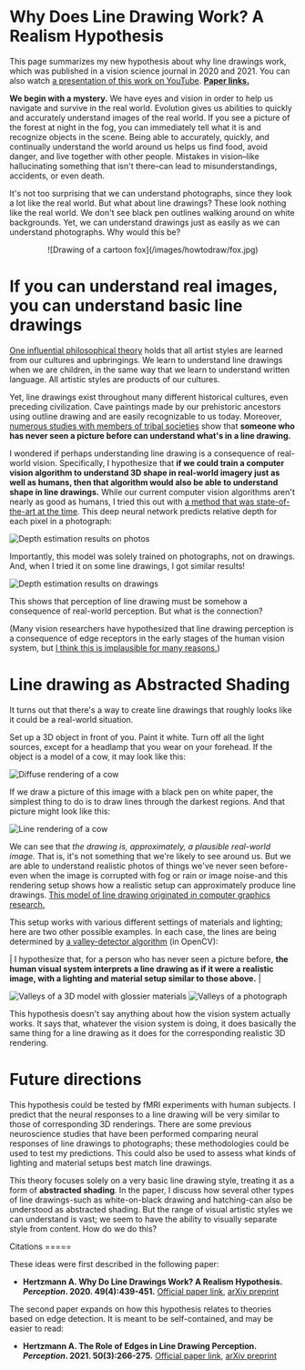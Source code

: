 # Why Does Line Drawing Work? A Realism Hypothesis

This page summarizes my new hypothesis about why line drawings work, which was published in a vision science journal in 2020 and 2021. You can also watch [a presentation of this work on YouTube](https://www.youtube.com/watch?v=FxrwJFjGyP4).  <a href="#citations"><b>Paper links.</b></a>

**We begin with a mystery.** We have eyes and vision in order to help us navigate and survive in the real world. Evolution gives us abilities to quickly and accurately understand images of the real world. If you see a picture of the forest at night in the fog, you can immediately tell what it is and recognize objects in the scene. Being able to accurately, quickly, and continually understand the world around us helps us find food, avoid danger, and live together with other people.  Mistakes in vision–like hallucinating something that isn't there–can lead to misunderstandings, accidents, or even death.

It's not too surprising that we can understand photographs, since they look a lot like the real world. But what about line drawings? These look nothing like the real world. We don't see black pen outlines walking around on white backgrounds.  Yet, we can understand drawings just as easily as we can understand photographs. Why would this be?

<center>
![Drawing of a cartoon fox](/images/howtodraw/fox.jpg)
</center>


If you can understand real images, you can understand basic line drawings
=====

[One influential philosophical theory](https://en.wikipedia.org/wiki/Languages_of_Art) holds that all artist styles are learned from our cultures and upbringings.  We learn to understand line drawings when we are children, in the same way that we learn to understand written language. All artistic styles are products of our cultures.

Yet, line drawings exist throughout many different historical cultures, even preceding civilization. Cave paintings made by our prehistoric ancestors using outline drawing and are easily recognizable to us today. Moreover, [numerous studies with members of tribal societies](https://journals.sagepub.com/doi/10.1068/p040391) show that **someone who has never seen a picture before can understand what's in a line drawing.**

I wondered if perhaps understanding line drawing is a consequence of real-world vision. Specifically, I hypothesize that **if we could train a computer vision algorithm to understand 3D shape in real-world imagery just as well as humans, then that algorithm would also be able to understand shape in line drawings.**  While our current computer vision algorithms aren't nearly as good as humans, I tried this out with [a method that was state-of-the-art at the time](https://arxiv.org/abs/1907.01341v1). This deep neural network predicts relative depth for each pixel in a photograph:

![Depth estimation results on photos](/images/howtodraw/midas-real.jpg)

Importantly, this model was solely trained on photographs, not on drawings. And, when I tried it on some line drawings, I got similar results!

![Depth estimation results on drawings](/images/howtodraw/midas-drawing.jpg)

This shows that perception of line drawing must be somehow a consequence of real-world perception. But what is the connection?

(Many vision researchers have hypothesized that line drawing perception is a consequence of edge receptors in the early stages of the human vision system, but [I think this is implausible for many reasons.](/2020/04/19/lines-as-edges.html))


Line drawing as Abstracted Shading
=====

It turns out that there's a way to create line drawings that roughly looks like it could be a real-world situation.

Set up a 3D object in front of you. Paint it white. Turn off all the light sources, except for a headlamp that you wear on your forehead. If the object is a model of a cow, it may look like this:

![Diffuse rendering of a cow](/images/howtodraw/cow_diffuse.png)

If we draw a picture of this image with a black pen on white paper, the simplest thing to do is to draw lines through the darkest regions. And that picture might look like this:

![Line rendering of a cow](/images/howtodraw/cow_thick.jpg)

We can see that _the drawing is, approximately, a plausible real-world image._ That is, it's not something that we're likely to see around us. But we are able to understand realistic photos of things we've never seen before-even when the image is corrupted with fog or rain or image noise-and this rendering setup shows how a realistic setup can approximately produce line drawings. [This model of line drawing originated in computer graphics research.](/2020/09/13/how-to-draw-pictures-suggestive-contours.html)

This setup works with various different settings of materials and lighting; here are two other possible examples. In each case, the lines are being determined by [a valley-detector algorithm]() (in OpenCV):



| I hypothesize that, for a person who has never seen a picture before, **the human visual system interprets a line drawing as if it were a realistic image, with a lighting and material setup similar to those above.** |


![Valleys of a 3D model with glossier materials](/images/howtodraw/david_valleys.jpg)
![Valleys of a photograph](/images/howtodraw/photo_valleys.jpg)

This hypothesis doesn't say anything about how the vision system actually works. It says that, whatever the vision system is doing, it does basically the same thing for a line drawing as it does for the corresponding realistic 3D rendering.



Future directions
====

This hypothesis could be tested by fMRI experiments with human subjects. I predict that the neural responses to a line drawing will be very similar to those of corresponding 3D renderings. There are some previous neuroscience studies that have been performed comparing neural responses of line drawings to photographs; these methodologies could be used to test my predictions. This could also be used to assess what kinds of lighting and material setups best match line drawings.

This theory focuses solely on a very basic line drawing style, treating it as a form of **abstracted shading**. In the paper, I discuss how several other types of line drawings-such as white-on-black drawing and hatching-can also be understood as abstracted shading. But the range of visual artistic styles we can understand is vast; we seem to have the ability to visually separate style from content. How do we do this?

<a name="citations">
Citations
=====

These ideas were first described in the following paper:

* **Hertzmann A. Why Do Line Drawings Work? A Realism Hypothesis. _Perception_. 2020. 49(4):439-451.** [Official paper link](https://journals.sagepub.com/doi/abs/10.1177/0301006620908207?journalCode=peca), [arXiv preprint](https://arxiv.org/abs/2002.06260)

The second paper expands on how this hypothesis relates to theories based on edge detection. It is meant to be self-contained, and may be easier to read:

* **Hertzmann A. The Role of Edges in Line Drawing Perception. _Perception_. 2021. 50(3):266-275.** [Official paper link](https://journals.sagepub.com/doi/abs/10.1177/0301006621994407?journalCode=peca), [arXiv preprint](https://arxiv.org/abs/2101.09376)